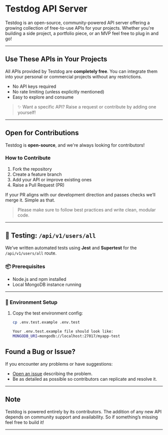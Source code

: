 # Testdog API Server

Testdog is an open-source, community-powered API server offering a growing collection of free-to-use APIs for your projects. Whether you're building a side project, a portfolio piece, or an MVP feel free to plug in and go!

---

## Use These APIs in Your Projects

All APIs provided by Testdog are **completely free**. You can integrate them into your personal or commercial projects without any restrictions.

- No API keys required
- No rate limiting (unless explicitly mentioned)
- Easy to explore and consume

> ✨ Want a specific API? Raise a request or contribute by adding one yourself!

---

## Open for Contributions

Testdog is **open-source**, and we're always looking for contributors!

### How to Contribute

1. Fork the repository
2. Create a feature branch
3. Add your API or improve existing ones
4. Raise a Pull Request (PR)

If your PR aligns with our development direction and passes checks we’ll merge it. Simple as that.

> Please make sure to follow best practices and write clean, modular code.

---

## 🧪 Testing: `/api/v1/users/all`

We’ve written automated tests using **Jest** and **Supertest** for the `/api/v1/users/all` route.

### 📦 Prerequisites

- Node.js and npm installed
- Local MongoDB instance running

---

### 🧾 Environment Setup

1. Copy the test environment config:
   ```bash
   cp .env.test.example .env.test

   Your .env.test.example file should look like:
   MONGODB_URI=mongodb://localhost:27017/myapp-test

## Found a Bug or Issue?

If you encounter any problems or have suggestions:

- [Open an issue](https://github.com/yourusername/testdog/issues) describing the problem.
- Be as detailed as possible so contributors can replicate and resolve it.

---

## Note

Testdog is powered entirely by its contributors. The addition of any new API depends on community support and availability. So if something’s missing feel free to build it!

---
